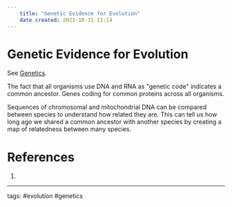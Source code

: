 ```yaml
---
	title: "Genetic Evidence for Evolution"
	date created: 2021-10-31 11:14
---
```

# Genetic Evidence for Evolution

See [Genetics](Genetics.md).

The fact that all organisms use DNA and RNA as "genetic code" indicates a common ancestor. 
Genes coding for common proteins across all organisms.

Sequences of chromosomal and mitochondrial DNA can be compared between species to understand how related they are. This can tell us how long ago we shared a common ancestor with another species by creating a map of relatedness between many species.


# References
1. 

---
tags: #evolution #genetics